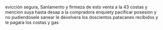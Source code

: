 evicción segura, Sanlamento y firmeza de esto venta a la 43 costas y mencion suya hasta desap a la compradora enquiety pacificar posesion y no pudiendosele sanear le devolvera los doscientos patacanes recibidos y le pagara los costas y gas